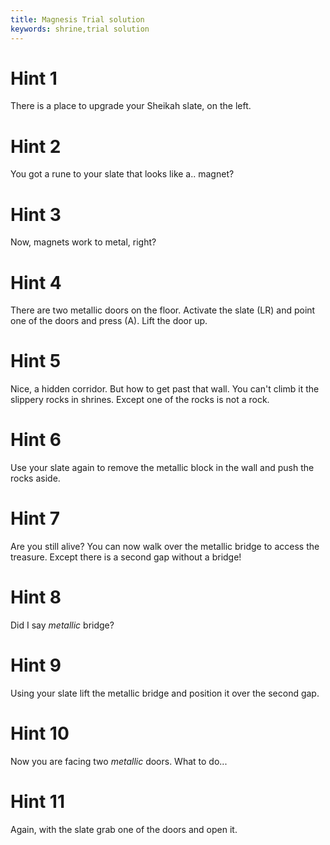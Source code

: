 ```yaml
---
title: Magnesis Trial solution
keywords: shrine,trial solution
---
```


# Hint 1
There is a place to upgrade your Sheikah slate, on the left.

# Hint 2
You got a rune to your slate that looks like a.. magnet?

# Hint 3
Now, magnets work to metal, right?

# Hint 4
There are two metallic doors on the floor. Activate the slate (LR) and point one of the doors and press (A).
Lift the door up.

# Hint 5
Nice, a hidden corridor.
But how to get past that wall. You can't climb it the slippery rocks in shrines. Except one of the rocks is not a rock.

# Hint 6
Use your slate again to remove the metallic block in the wall and push the rocks aside.

# Hint 7
Are you still alive?
You can now walk over the metallic bridge to access the treasure. Except there is a second gap without a bridge!

# Hint 8
Did I say _metallic_ bridge?

# Hint 9
Using your slate lift the metallic bridge and position it over the second gap.

# Hint 10
Now you are facing two _metallic_ doors. What to do...

# Hint 11
Again, with the slate grab one of the doors and open it.
